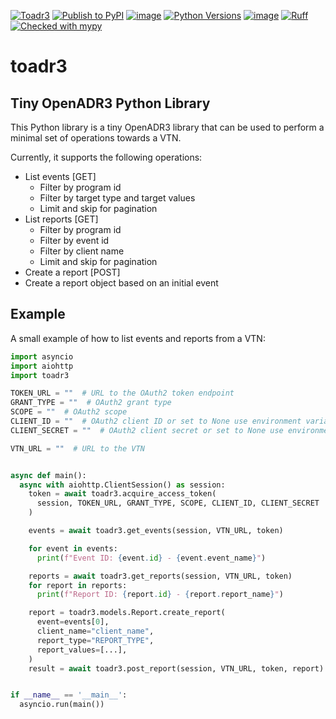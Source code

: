 [![Toadr3](https://github.com/prelectai/toadr3/actions/workflows/test.yml/badge.svg?branch=main)](https://github.com/prelectai/toadr3/actions/workflows/test.yml)
[![Publish to PyPI](https://github.com/prelectai/toadr3/actions/workflows/publish.yml/badge.svg?branch=main)](https://github.com/prelectai/toadr3/actions/workflows/publish.yml)
[![image](https://img.shields.io/pypi/v/toadr3?label=pypi)](https://pypi.python.org/pypi/toadr3)
[![Python Versions](https://img.shields.io/pypi/pyversions/toadr3)](https://pypi.python.org/pypi/toadr3)
[![image](https://img.shields.io/pypi/l/toadr3.svg)](https://github.com/prelectai/toadr3/blob/main/LICENSE)
[![Ruff](https://img.shields.io/endpoint?url=https://raw.githubusercontent.com/astral-sh/ruff/main/assets/badge/v2.json)](https://github.com/astral-sh/ruff)
[![Checked with mypy](https://www.mypy-lang.org/static/mypy_badge.svg)](https://mypy-lang.org/)

# toadr3

## Tiny OpenADR3 Python Library

This Python library is a tiny OpenADR3 library that can be used to perform a minimal set of
operations towards a VTN.

Currently, it supports the following operations:

- List events [GET]
  - Filter by program id
  - Filter by target type and target values
  - Limit and skip for pagination
- List reports [GET]
  - Filter by program id
  - Filter by event id
  - Filter by client name
  - Limit and skip for pagination
- Create a report [POST]
- Create a report object based on an initial event

## Example
A small example of how to list events and reports from a VTN:

```python
import asyncio
import aiohttp
import toadr3

TOKEN_URL = ""  # URL to the OAuth2 token endpoint
GRANT_TYPE = ""  # OAuth2 grant type
SCOPE = ""  # OAuth2 scope
CLIENT_ID = ""  # OAuth2 client ID or set to None use environment variable
CLIENT_SECRET = ""  # OAuth2 client secret or set to None use environment variable

VTN_URL = ""  # URL to the VTN


async def main():
  async with aiohttp.ClientSession() as session:
    token = await toadr3.acquire_access_token(
      session, TOKEN_URL, GRANT_TYPE, SCOPE, CLIENT_ID, CLIENT_SECRET
    )

    events = await toadr3.get_events(session, VTN_URL, token)

    for event in events:
      print(f"Event ID: {event.id} - {event.event_name}")

    reports = await toadr3.get_reports(session, VTN_URL, token)
    for report in reports:
      print(f"Report ID: {report.id} - {report.report_name}")

    report = toadr3.models.Report.create_report(
      event=events[0],
      client_name="client_name",
      report_type="REPORT_TYPE",
      report_values=[...],
    )
    result = await toadr3.post_report(session, VTN_URL, token, report)


if __name__ == '__main__':
  asyncio.run(main())
```